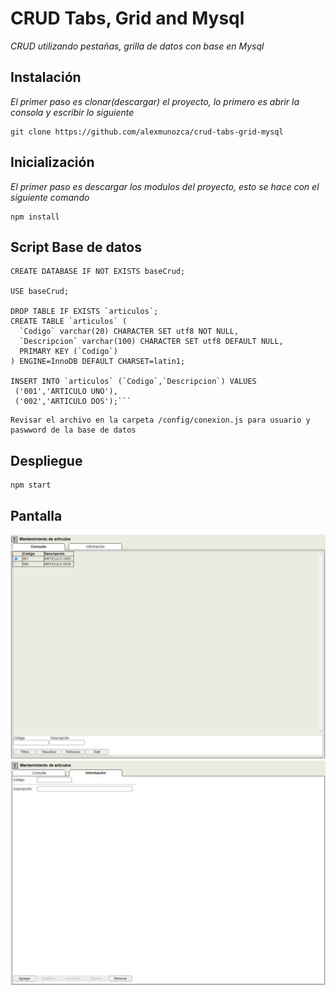 # CRUD Tabs, Grid and Mysql

_CRUD utilizando pestañas, grilla de datos con base en Mysql_

## Instalación

_El primer paso es clonar(descargar) el proyecto, lo primero es abrir la consola y escribir lo siguiente_

```
git clone https://github.com/alexmunozca/crud-tabs-grid-mysql
```

## Inicialización

_El primer paso es descargar los modulos del proyecto, esto se hace con el siguiente comando_

```
npm install
```

## Script Base de datos 

```
CREATE DATABASE IF NOT EXISTS baseCrud;

USE baseCrud;

DROP TABLE IF EXISTS `articulos`;
CREATE TABLE `articulos` (
  `Codigo` varchar(20) CHARACTER SET utf8 NOT NULL,
  `Descripcion` varchar(100) CHARACTER SET utf8 DEFAULT NULL,
  PRIMARY KEY (`Codigo`)
) ENGINE=InnoDB DEFAULT CHARSET=latin1;

INSERT INTO `articulos` (`Codigo`,`Descripcion`) VALUES 
 ('001','ARTICULO UNO'),
 ('002','ARTICULO DOS');```
```
```
Revisar el archivo en la carpeta /config/conexion.js para usuario y paswword de la base de datos
```

## Despliegue

```
npm start
```

## Pantalla

![](/public/images/Pantalla1.png)
![](/public/images/Pantalla2.png)

